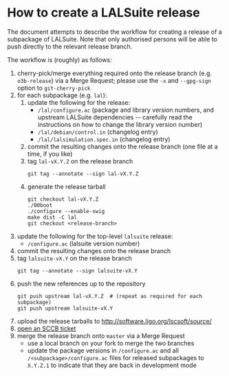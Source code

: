 # How to create a LALSuite release

The document attempts to describe the workflow for creating a release of
a subpackage of LALSuite.
Note that only authorised persons will be able to push directly to the
relevant release branch.

The workflow is (roughly) as follows:

1. cherry-pick/merge everything required onto the release branch
   (e.g. `o3b-release`) via a Merge Request; please use the `-x` and `--gpg-sign`
   option to `git-cherry-pick`
1. for each subpackage (e.g. `lal`):
   1. update the following for the release:
      - `/lal/configure.ac` (package and library version numbers, and
        upstream LALSuite dependencies -- carefully read the instructions on
        how to change the library version number)
      - `/lal/debian/control.in` (changelog entry)
      - `/lal/lalsimulation.spec.in` (changelog entry)
   1. commit the resulting changes onto the release branch
      (one file at a time, if you like)
   1. tag `lal-vX.Y.Z` on the release branch
      ```console
      git tag --annotate --sign lal-vX.Y.Z
      ```
   1. generate the release tarball
      ```console
      git checkout lal-vX.Y.Z
      ./00boot
      ./configure --enable-swig
      make dist -C lal
      git checkout <release-branch>
      ```
1. update the following for the top-level `lalsuite` release:
   - `/configure.ac` (lalsuite version number)
1. commit the resulting changes onto the release branch
1. tag `lalsuite-vX.Y` on the release branch
   ```
   git tag --annotate --sign lalsuite-vX.Y
   ```
1. push the new references up to the repository
   ```console
   git push upstream lal-vX.Y.Z  # (repeat as required for each subpackage)
   git push upstream lalsuite-vX.Y
   ```
1. upload the release tarballs to <http://software.ligo.org/lscsoft/source/>
1. [open an SCCB ticket](https://sccb.docs.ligo.org/requests/)
1. merge the release branch onto `master` via a Merge Request
   - use a local branch on your fork to merge the two branches
   - update the package versions in `/configure.ac` and all
     `/<subpackage>/configure.ac` files for released subpackages to
     `X.Y.Z.1` to indicate that they are back in development mode

